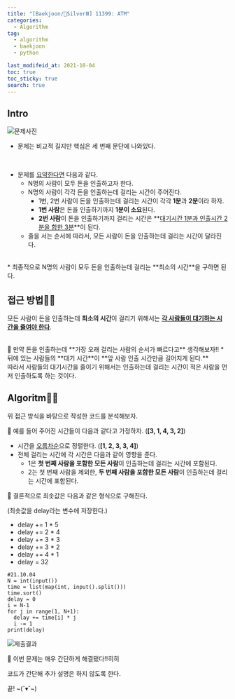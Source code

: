 ```yaml
---
title: "[Baekjoon/🥈SilverⅢ] 11399: ATM"
categories:
  - Algorithm
tag:
  - algorithm
  - baekjoon
  - python

last_modifeid_at: 2021-10-04
toc: true
toc_sticky: true
search: true
---
```

## Intro
![문제사진](https://ifh.cc/g/vynkkV.png)

* 문제는 비교적 길지만 핵심은 세 번째 문단에 나와있다.
<br>

* 문제를 <u>요약한다면</u> 다음과 같다.
  * N명의 사람이 모두 돈을 인출하고자 한다.
  * N명의 사람이 각각 돈을 인출하는데 걸리는 시간이 주어진다. 
    * 1번, 2번 사람이 돈을 인출하는데 걸리는 시간이 각각 **1분**과 **2분**이라 하자.
    * **1번 사람**은 돈을 인출하기까지 **1분이 소요**된다.
    * **2번 사람**이 돈을 인출하기까지 걸리는 시간은 **<u>대기시간 1분과 인출시간 2분을 합한 3분</u>**이 된다.
  * 줄을 서는 순서에 따라서, 모든 사람이 돈을 인출하는데 걸리는 시간이 달라진다.
 
<br>
* 최종적으로 N명의 사람이 모두 돈을 인출하는데 걸리는 **최소의 시간**을 구하면 된다.

## 접근 방법🙋‍♀️

모든 사람이 돈을 인출하는데 **최소의 시간**이 걸리기 위해서는 **<u>각 사람들이 대기하는 시간을 줄여야 한다</u>**.

<br>
👩 만약 돈을 인출하는데 **가장 오래 걸리는 사람의 순서가 빠르다고** 생각해보자!!
* 뒤에 있는 사람들의 **대기 시간**이 **앞 사람 인출 시간만큼 길어지게 된다.**

<br>
따라서 사람들의 대기시간을 줄이기 위해서는 인출하는데 걸리는 시간이 적은 사람을 먼저 인출하도록 하는 것이다.

## Algoritm👩‍💻
위 접근 방식을 바탕으로 작성한 코드를 분석해보자.


👩 예를 들어 주어진 시간들이 다음과 같다고 가정하자. (**[3, 1, 4, 3, 2]**)
* 시간을 <u>오름차순</u>으로 정렬한다. (**[1, 2, 3, 3, 4]**)
* 전체 걸리는 시간에 각 시간은 다음과 같이 영향을 준다.
  * 1은 **첫 번째 사람을 포함한 모든 사람**이 인출하는데 걸리는 시간에 포함된다.
  * 2는 첫 번째 사람을 제외한, **두 번째 사람을 포함한 모든 사람**이 인출하는데 걸리는 시간에 포함된다.


👩 결론적으로 최솟값은 다음과 같은 형식으로 구해진다.

(최솟값을 delay라는 변수에 저장한다.)
* delay += 1 * 5
* delay += 2 * 4
* delay += 3 * 3
* delay += 3 * 2
* delay += 4 * 1
* delay = 32

```
#21.10.04
N = int(input())
time = list(map(int, input().split()))
time.sort()
delay = 0
i = N-1
for j in range(1, N+1):
  delay += time[i] * j
  i -= 1
print(delay)
```
![제출결과](https://ifh.cc/g/aHEcYw.png)

👩 이번 문제는 매우 간단하게 해결됐다!!히히

코드가 간단해 추가 설명은 하지 않도록 한다.

끝! ~(˘▾˘~)